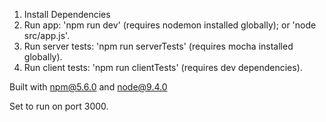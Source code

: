 
1. Install Dependencies
2. Run app: 'npm run dev' (requires nodemon installed globally); or 'node src/app.js'.
3. Run server tests: 'npm run serverTests' (requires mocha installed globally).
4. Run client tests: 'npm run clientTests' (requires dev dependencies).

Built with npm@5.6.0 and node@9.4.0

Set to run on port 3000.
